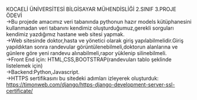KOCAELİ ÜNİVERSİTESİ BİLGİSAYAR MÜHENDİSLİĞİ 2.SINIF 3.PROJE ÖDEVİ<br>
->Bu projede amacımız veri tabanında pythonun hazır models kütüphanesini kullanmadan veri tabanını kendimiz oluşturduğumuz,gerekli sorguları kendimiz yazdığımız hastane web sitesi yapmak.<br>
->Web sitesinde doktor,hasta ve yönetici olarak giriş yapılabilmelidir.Giriş yapıldıktan sonra randevular görüntülenebilmeli,doktorun alanlarına ve günlere göre yeni randevu alınabilmeli,rapor yüklenip silinebilmeli.<br>
->Front End için: HTML,CSS,BOOTSTRAP(randevuları tablo şeklinde listelemek için)<br>
->Backend:Python,Javascript.<br>
->HTTPS sertifikasını bu sitedeki adımları izleyerek oluşturduk: https://timonweb.com/django/https-django-development-server-ssl-certificate/
